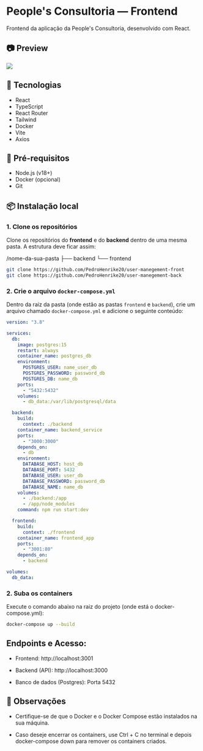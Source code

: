 # People's Consultoria — Frontend

Frontend da aplicação da People's Consultoria, desenvolvido com React.

## 📷 Preview

[![](https://vercel-preview-url.vercel.app/screenshot.png)](https://user-manegement-front.vercel.app/)

## 🚀 Tecnologias

- React
- TypeScript
- React Router
- Tailwind
- Docker
- Vite
- Axios

## 🧰 Pré-requisitos

- Node.js (v18+)
- Docker (opcional)
- Git

## 📦 Instalação local

### 1. Clone os repositórios

Clone os repositórios do **frontend** e do **backend** dentro de uma mesma pasta. A estrutura deve ficar assim:

/nome-da-sua-pasta
├── backend
└── frontend

```bash
git clone https://github.com/PedroHenrike20/user-manegement-front
git clone https://github.com/PedroHenrike20/user-manegement-back
```

### 2. Crie o arquivo `docker-compose.yml`

Dentro da raiz da pasta (onde estão as pastas `frontend` e `backend`), crie um arquivo chamado `docker-compose.yml` e adicione o seguinte conteúdo:

```yaml
version: "3.8"

services:
  db:
    image: postgres:15
    restart: always
    container_name: postgres_db
    environment:
      POSTGRES_USER: name_user_db
      POSTGRES_PASSWORD: password_db
      POSTGRES_DB: name_db
    ports:
      - "5432:5432"
    volumes:
      - db_data:/var/lib/postgresql/data

  backend:
    build:
      context: ./backend
    container_name: backend_service
    ports:
      - "3000:3000"
    depends_on:
      - db
    environment:
      DATABASE_HOST: host_db
      DATABASE_PORT: 5432
      DATABASE_USER: user_db
      DATABASE_PASSWORD: password_db
      DATABASE_NAME: name_db
    volumes:
      - ./backend:/app
      - /app/node_modules
    command: npm run start:dev

  frontend:
    build:
      context: ./frontend
    container_name: frontend_app
    ports:
      - "3001:80"
    depends_on:
      - backend

volumes:
  db_data:
```

### 2. Suba os containers

Execute o comando abaixo na raiz do projeto (onde está o docker-compose.yml):

```bash
docker-compose up --build
```

## Endpoints e Acesso:

- Frontend: http://localhost:3001

- Backend (API): http://localhost:3000

- Banco de dados (Postgres): Porta 5432

## 📝 Observações

- Certifique-se de que o Docker e o Docker Compose estão instalados na sua máquina.

- Caso deseje encerrar os containers, use Ctrl + C no terminal e depois docker-compose down para remover os containers criados.
